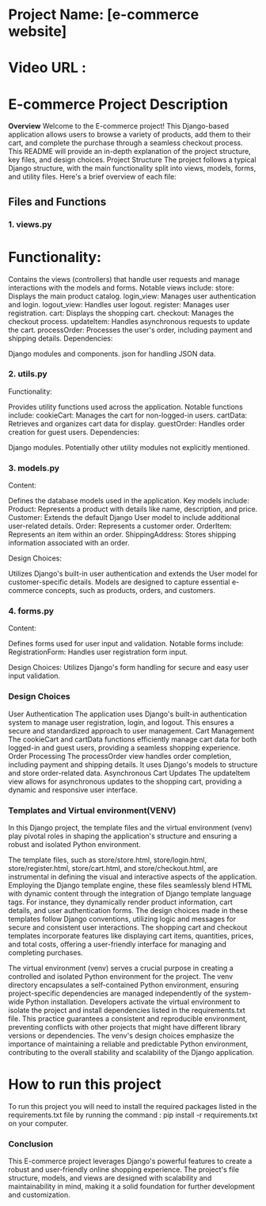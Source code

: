 # Project Name: [e-commerce website]
# Video URL : 


# E-commerce Project Description
**Overview**
Welcome to the E-commerce project! This Django-based application allows users to browse a variety of products, add them to their cart, and complete the purchase through a seamless checkout process. This README will provide an in-depth explanation of the project structure, key files, and design choices.
Project Structure
The project follows a typical Django structure, with the main functionality split into views, models, forms, and utility files. Here's a brief overview of each file:
## Files and Functions

### 1. views.py

# Functionality:

Contains the views (controllers) that handle user requests and manage interactions with the models and forms.
Notable views include:
store: Displays the main product catalog.
login_view: Manages user authentication and login.
logout_view: Handles user logout.
register: Manages user registration.
cart: Displays the shopping cart.
checkout: Manages the checkout process.
updateItem: Handles asynchronous requests to update the cart.
processOrder: Processes the user's order, including payment and shipping details.
Dependencies:

Django modules and components.
json for handling JSON data.

### 2. utils.py

Functionality:

Provides utility functions used across the application.
Notable functions include:
cookieCart: Manages the cart for non-logged-in users.
cartData: Retrieves and organizes cart data for display.
guestOrder: Handles order creation for guest users.
Dependencies:

Django modules.
Potentially other utility modules not explicitly mentioned.

### 3. models.py
Content:

Defines the database models used in the application.
Key models include:
Product: Represents a product with details like name, description, and price.
Customer: Extends the default Django User model to include additional user-related details.
Order: Represents a customer order.
OrderItem: Represents an item within an order.
ShippingAddress: Stores shipping information associated with an order.

Design Choices:

Utilizes Django's built-in user authentication and extends the User model for customer-specific details.
Models are designed to capture essential e-commerce concepts, such as products, orders, and customers.

### 4. forms.py
Content:

Defines forms used for user input and validation.
Notable forms include:
RegistrationForm: Handles user registration form input.

Design Choices:
Utilizes Django's form handling for secure and easy user input validation.

### Design Choices
User Authentication
The application uses Django's built-in authentication system to manage user registration, login, and logout. This ensures a secure and standardized approach to user management.
Cart Management
The cookieCart and cartData functions efficiently manage cart data for both logged-in and guest users, providing a seamless shopping experience.
Order Processing
The processOrder view handles order completion, including payment and shipping details. It uses Django's models to structure and store order-related data.
Asynchronous Cart Updates
The updateItem view allows for asynchronous updates to the shopping cart, providing a dynamic and responsive user interface.

### Templates and Virtual environment(VENV)
In this Django project, the template files and the virtual environment (venv) play pivotal roles in shaping the application's structure and ensuring a robust and isolated Python environment.

The template files, such as store/store.html, store/login.html, store/register.html, store/cart.html, and store/checkout.html, are instrumental in defining the visual and interactive aspects of the application. Employing the Django template engine, these files seamlessly blend HTML with dynamic content through the integration of Django template language tags. For instance, they dynamically render product information, cart details, and user authentication forms. The design choices made in these templates follow Django conventions, utilizing logic and messages for secure and consistent user interactions. The shopping cart and checkout templates incorporate features like displaying cart items, quantities, prices, and total costs, offering a user-friendly interface for managing and completing purchases.

The virtual environment (venv) serves a crucial purpose in creating a controlled and isolated Python environment for the project. The venv directory encapsulates a self-contained Python environment, ensuring project-specific dependencies are managed independently of the system-wide Python installation. Developers activate the virtual environment to isolate the project and install dependencies listed in the requirements.txt file. This practice guarantees a consistent and reproducible environment, preventing conflicts with other projects that might have different library versions or dependencies. The venv's design choices emphasize the importance of maintaining a reliable and predictable Python environment, contributing to the overall stability and scalability of the Django application.

# How to run this project

To run this project you will need to install the required packages listed in the requirements.txt file by running the command : pip install -r requirements.txt on your computer.

### Conclusion
This E-commerce project leverages Django's powerful features to create a robust and user-friendly online shopping experience. The project's file structure, models, and views are designed with scalability and maintainability in mind, making it a solid foundation for further development and customization.
